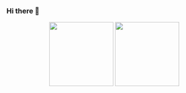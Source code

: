 ### Hi there 👋


<p align='center'>
   <a href="https://github-readme-stats.vercel.app/api?username=alex-k47&show_icons=true&count_private=true">
       <img height=150 src="https://github-readme-stats.vercel.app/api?username=alex-k47&show_icons=true&count_private=true"/></a>
   <a href="https://github.com/alex-k47/github-readme-stats">
       <img height=150 src="https://github-readme-stats.vercel.app/api/top-langs/?username=alex-k47&layout=compact"/></a>
</p>
